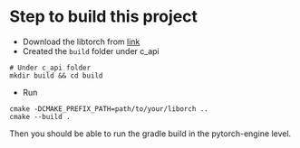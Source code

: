 # Step to build this project
- Download the libtorch from [link](https://download.pytorch.org/libtorch/cpu/libtorch-macos-1.4.0.zip)
- Created the `build` folder under c_api 
```
# Under c_api folder 
mkdir build && cd build
```
- Run
```
cmake -DCMAKE_PREFIX_PATH=path/to/your/liborch ..
cmake --build .
```
Then you should be able to run the gradle build in the pytorch-engine level.